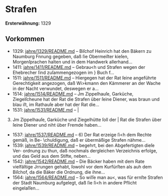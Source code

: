 # Strafen

**Ersterwähnung:** 1329

## Vorkommen
- 1329: [jahre/1329/README.md](../jahre/1329/README.md) – Biſchof Heinrich hat den Bäkern zu Naumburg Fnnung
gegeben, daß ſie Obermeiſter kieſen, Morgenſprachen halten
und in dem Handwerk allerhand...
- 1411: [jahre/1411/README.md](../jahre/1411/README.md) – Gebrau<h und Strafen wegen der Ehebrecher ſind
zuſammengezogen im } Buch f...
- 1511: [jahre/1511/README.md](../jahre/1511/README.md) – Hiergegen hat der Rat ſeine angeführte Gerechtigkeit
angezogen, daß Wi>kmann den Kämmerer an der Wache
in der Nacht verwundet, deswegen er a...
- 1514: [jahre/1514/README.md](../jahre/1514/README.md) – Jm Zippelhauſe, Garküche, Ziegelſcheune hat
der Rat die Strafen über ſeine Diener, was braun und
blau iſt, im Rathauſe aber hat der Rat die...
- 1531: [jahre/1531/README.md](../jahre/1531/README.md) – |

3) Jm Zippelhauſe, Garküche und Ziegelhütte ſoll der |
Rat die Strafen über ſeine Diener und niht über Fremde
haben...
- 1537: [jahre/1537/README.md](../jahre/1537/README.md) – 6) Der Rat erzeige ſi<h dem Rechte gemäß, in Be-
\chuldigung, daß er übermäßige Strafen nähme...
- 1539: [jahre/1539/README.md](../jahre/1539/README.md) – begehrt, bei den Abgefertigten dieſe Ver-
ordnung zu thun, daß nochmals dergleichen Verzeichnis
erfolge, und das Geld aus dem Stifte, neben...
- 1542: [jahre/1542/README.md](../jahre/1542/README.md) – Die Bäcker haben mit dem Rate vielfältige Jrrungen
gehabt, ſowohl vor dem Kurfürſten als auh dem Biſchof,
da die Bäker die Ordnung, die ihne...
- 1564: [jahre/1564/README.md](../jahre/1564/README.md) – So wiſſe man au<, was für ernſte Strafen der
Stadt Naumburg aufgelegt, daß ſie ſi<h in andere Pflicht
eingelaſſen...
